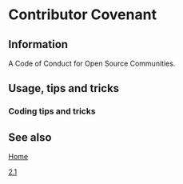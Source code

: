 # Contributor Covenant

## Information

A Code of Conduct for Open Source Communities.

## Usage, tips and tricks

### Coding tips and tricks

## See also

[Home](https://www.contributor-covenant.org/)

[2.1](https://www.contributor-covenant.org/version/2/1/code_of_conduct/)
